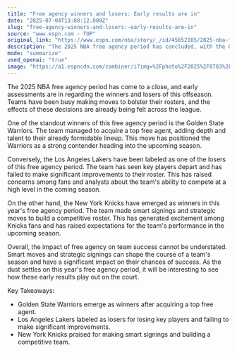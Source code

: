 ```yaml
---
title: "Free agency winners and losers: Early results are in"
date: "2025-07-04T13:08:12.000Z"
slug: "free-agency-winners-and-losers:-early-results-are-in"
source: "www.espn.com - TOP"
original_link: "https://www.espn.com/nba/story/_/id/45652105/2025-nba-free-agency-winners-losers-offseason"
description: "The 2025 NBA free agency period has concluded, with the Golden State Warriors emerging as winners after acquiring a top free agent to strengthen their roster. Conversely, the Los Angeles Lakers have been labeled as losers for losing key players and failing to make significant improvements. The New York Knicks have also been praised for making smart signings and building a competitive team, generating excitement among fans. The impact of free agency on team success is significant, with smart moves and strategic signings shaping the course of a team's season."
mode: "summarize"
used_openai: "true"
image: "https://a1.espncdn.com/combiner/i?img=%2Fphoto%2F2025%2F0703%2Fr1514290_2_1296x729_16%2D9.jpg"
---
```


The 2025 NBA free agency period has come to a close, and early assessments are in regarding the winners and losers of this offseason. Teams have been busy making moves to bolster their rosters, and the effects of these decisions are already being felt across the league.

One of the standout winners of this free agency period is the Golden State Warriors. The team managed to acquire a top free agent, adding depth and talent to their already formidable lineup. This move has positioned the Warriors as a strong contender heading into the upcoming season.

Conversely, the Los Angeles Lakers have been labeled as one of the losers of this free agency period. The team has seen key players depart and has failed to make significant improvements to their roster. This has raised concerns among fans and analysts about the team's ability to compete at a high level in the coming season.

On the other hand, the New York Knicks have emerged as winners in this year's free agency period. The team made smart signings and strategic moves to build a competitive roster. This has generated excitement among Knicks fans and has raised expectations for the team's performance in the upcoming season.

Overall, the impact of free agency on team success cannot be understated. Smart moves and strategic signings can shape the course of a team's season and have a significant impact on their chances of success. As the dust settles on this year's free agency period, it will be interesting to see how these early results play out on the court.

Key Takeaways:
- Golden State Warriors emerge as winners after acquiring a top free agent.
- Los Angeles Lakers labeled as losers for losing key players and failing to make significant improvements.
- New York Knicks praised for making smart signings and building a competitive team.